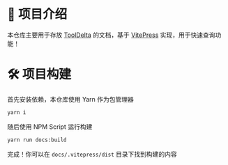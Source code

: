 # 📘 项目介绍

本仓库主要用于存放 [ToolDelta](https://github.com/ToolDelta/ToolDelta) 的文档，基于 [VitePress](https://vitepress.dev/) 实现，用于快速查询功能！

# 🛠 项目构建

首先安装依赖，本仓库使用 Yarn 作为包管理器

```bash
yarn i
```

随后使用 NPM Script 运行构建

```bash
yarn run docs:build
```

完成！你可以在 `docs/.vitepress/dist` 目录下找到构建的内容
